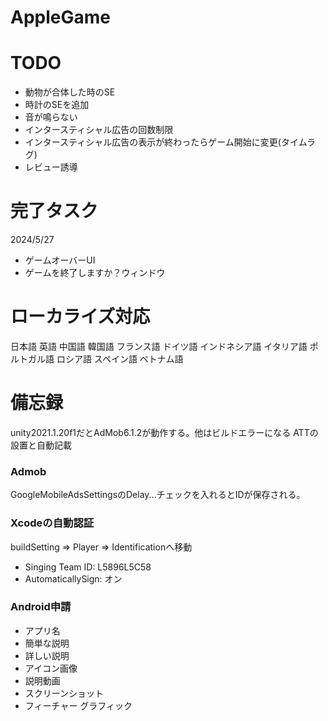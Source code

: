 # AppleGame


# TODO
- 動物が合体した時のSE
- 時計のSEを追加
- 音が鳴らない
- インタースティシャル広告の回数制限
- インタースティシャル広告の表示が終わったらゲーム開始に変更(タイムラグ)
- レビュー誘導

# 完了タスク

2024/5/27
- ゲームオーバーUI
- ゲームを終了しますか？ウィンドウ

# ローカライズ対応
日本語
英語
中国語
韓国語
フランス語
ドイツ語
インドネシア語
イタリア語
ポルトガル語
ロシア語
スペイン語
ベトナム語

# 備忘録
unity2021.1.20f1だとAdMob6.1.2が動作する。他はビルドエラーになる
ATTの設置と自動記載
### Admob
GoogleMobileAdsSettingsのDelay...チェックを入れるとIDが保存される。

### Xcodeの自動認証
buildSetting => Player => Identificationへ移動
- Singing Team ID: L5896L5C58
- AutomaticallySign: オン

### Android申請
- アプリ名
- 簡単な説明
- 詳しい説明
- アイコン画像
- 説明動画
- スクリーンショット
- フィーチャー グラフィック

